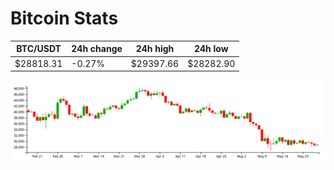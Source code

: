 # Bitcoin Stats

BTC/USDT|24h change|24h high|24h low|
|---|---|---|---|
|$28818.31|-0.27%|$29397.66|$28282.90|

<img src="./chart.svg">

